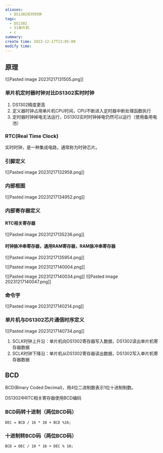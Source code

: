 ```yaml
---
aliases:
  - DS1302实时时钟
tags:
  - DS1302
  - 51单片机
  - c
summary: 
create time: 2023-12-17T13:05:00
modify time:
---
```

## 原理

![[Pasted image 20231217131505.png]]

### 单片机定时器时钟对比DS1302实时时钟

1. DS1302精度更高
2. 定义器时钟占用单片机CPU时间，CPU不断进入定时器中断处理函数执行
3. 定时器时钟掉电无法运行，DS1302实时时钟掉电仍然可以运行（使用备用电池）

### RTC(Real Time Clock)

实时时钟，是一种集成电路，通常称为时钟芯片。

### 引脚定义

![[Pasted image 20231217132958.png]]

### 内部框图

![[Pasted image 20231217134952.png]]

### 内部寄存器定义

#### RTC相关寄存器

![[Pasted image 20231217135236.png]]

#### 时钟脉冲串寄存器，通用RAM寄存器，RAM脉冲串寄存器

![[Pasted image 20231217135954.png]]

![[Pasted image 20231217140004.png]]

![[Pasted image 20231217140034.png]]
![[Pasted image 20231217140047.png]]

### 命令字

![[Pasted image 20231217140214.png]]

### 单片机与DS1302芯片通信时序定义

![[Pasted image 20231217140734.png]]

1. SCLK时钟上升沿：单片机向DS1302寄存器写入数据，DS1302读出单片机寄存器数据
2. SCLK时钟下降沿：单片机从DS1302寄存器读出数据，DS1302写入单片机寄存器数据

## BCD

BCD(Binary Coded Decimal)，用4位二进制数表示1位十进制制数。

DS1302中RTC相关寄存器使用BCD编码

### BCD码转十进制（两位BCD码）

`DEC = BCD / 16 * 10 + BCD %16;`

### 十进制转BCD码（两位BCD码）

`BCD = DEC / 10 * 16 + DEC % 10;`
